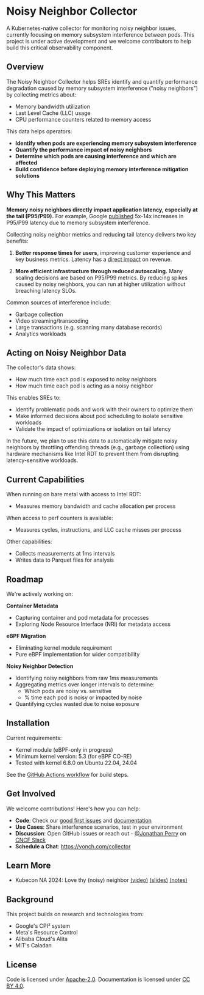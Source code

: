 # Noisy Neighbor Collector

A Kubernetes-native collector for monitoring noisy neighbor issues, currently focusing on memory subsystem interference between pods. This project is under active development and we welcome contributors to help build this critical observability component.

## Overview

The Noisy Neighbor Collector helps SREs identify and quantify performance degradation caused by memory subsystem interference ("noisy neighbors") by collecting metrics about:

- Memory bandwidth utilization
- Last Level Cache (LLC) usage 
- CPU performance counters related to memory access

This data helps operators:
- **Identify when pods are experiencing memory subsystem interference**
- **Quantify the performance impact of noisy neighbors**  
- **Determine which pods are causing interference and which are affected**
- **Build confidence before deploying memory interference mitigation solutions**

## Why This Matters

**Memory noisy neighbors directly impact application latency, especially at the tail (P95/P99).** For example, Google [published](https://dl.acm.org/doi/10.1145/2749469.2749475) 5x-14x increases in P95/P99 latency due to memory subsystem interference.

Collecting noisy neighbor metrics and reducing tail latency delivers two key benefits:

1. **Better response times for users**, improving customer experience and key business metrics. Latency has a [direct impact](https://www.gigaspaces.com/blog/amazon-found-every-100ms-of-latency-cost-them-1-in-sales/) on revenue.

2. **More efficient infrastructure through reduced autoscaling.** Many scaling decisions are based on P95/P99 metrics. By reducing spikes caused by noisy neighbors, you can run at higher utilization without breaching latency SLOs.

Common sources of interference include:
- Garbage collection
- Video streaming/transcoding
- Large transactions (e.g. scanning many database records)
- Analytics workloads

## Acting on Noisy Neighbor Data

The collector's data shows:

- How much time each pod is exposed to noisy neighbors
- How much time each pod is acting as a noisy neighbor

This enables SREs to:

- Identify problematic pods and work with their owners to optimize them  
- Make informed decisions about pod scheduling to isolate sensitive workloads
- Validate the impact of optimizations or isolation on tail latency

In the future, we plan to use this data to automatically mitigate noisy neighbors by throttling offending threads (e.g., garbage collection) using hardware mechanisms like Intel RDT to prevent them from disrupting latency-sensitive workloads.

## Current Capabilities

When running on bare metal with access to Intel RDT:
- Measures memory bandwidth and cache allocation per process

When access to perf counters is available:
- Measures cycles, instructions, and LLC cache misses per process  

Other capabilities:
- Collects measurements at 1ms intervals
- Writes data to Parquet files for analysis

## Roadmap

We're actively working on:

**Container Metadata**  
- Capturing container and pod metadata for processes
- Exploring Node Resource Interface (NRI) for metadata access

**eBPF Migration** 
- Eliminating kernel module requirement
- Pure eBPF implementation for wider compatibility

**Noisy Neighbor Detection**  
- Identifying noisy neighbors from raw 1ms measurements
- Aggregating metrics over longer intervals to determine:
  - Which pods are noisy vs. sensitive 
  - % time each pod is noisy or impacted by noise
- Quantifying cycles wasted due to noise exposure

## Installation

Current requirements:
- Kernel module (eBPF-only in progress) 
- Minimum kernel version: 5.3 (for eBPF CO-RE) 
- Tested with kernel 6.8.0 on Ubuntu 22.04, 24.04

See the [GitHub Actions workflow](.github/workflows/test-ebpf-collector.yaml) for build steps.

## Get Involved 

We welcome contributions! Here's how you can help:

- **Code**: Check our [good first issues](../../issues?q=is:open+is:issue+label:"good+first+issue") and [documentation](https://unvariance.github.io/collector/)
- **Use Cases**: Share interference scenarios, test in your environment  
- **Discussion**: Open GitHub issues or reach out - [@Jonathan Perry](https://cloud-native.slack.com/team/U019KBNGKFT) on [CNCF Slack](https://slack.cncf.io/)
- **Schedule a Chat**: https://yonch.com/collector

## Learn More

- Kubecon NA 2024: Love thy (noisy) neighbor [(video)](https://www.youtube.com/watch?v=VsYp_Z1PvOc) [(slides)](https://static.sched.com/hosted_files/kccncna2024/93/Slides_Kubecon%20NA%2724_%20Love%20thy%20%28Noisy%29%20Neighbor.pdf) [(notes)](https://static.sched.com/hosted_files/kccncna2024/50/Transcript_and_Slides__Love_thy_%28Noisy%29_Neighbor.pdf)

## Background

This project builds on research and technologies from:
- Google's CPI² system 
- Meta's Resource Control
- Alibaba Cloud's Alita
- MIT's Caladan  

## License

Code is licensed under [Apache-2.0](https://www.apache.org/licenses/LICENSE-2.0). Documentation is licensed under [CC BY 4.0](https://creativecommons.org/licenses/by/4.0/).